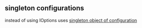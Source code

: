 ## singleton configurations 
instead of using IOptions<T> uses [singleton object of configuration](https://weblog.west-wind.com/posts/2017/dec/12/easy-configuration-binding-in-aspnet-core-revisited)

